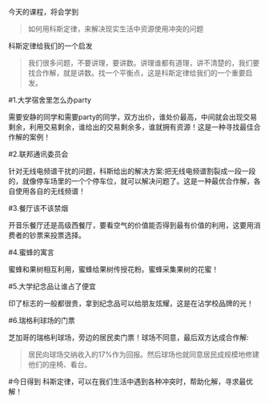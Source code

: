 今天的课程，将会学到
> 如何用科斯定律，来解决现实生活中资源使用冲突的问题

科斯定律给我们的一个启发
> 我们很多问题，不要讲理，要讲数。讲理谁都有道理，讲不清楚的，我们要找合作解，就是讲数。找一个平衡点，这是科斯定律给我们的一个重要启发。

#1.大学宿舍里怎么办party

需要安静的同学和需要party的同学，双方出价，谁处价最高，中间就会出现交易剩余，利用交易剩余，谁给出的交易剩余多，谁就拥有资源！这是一种寻找最佳合作解的案例！

#2.联邦通讯委员会

针对无线电频谱干扰的问题，科斯给出的解决方案:把无线电频谱割裂成一段一段的，就像停车场里的一个个停车位，就可以解决问题了。这是一种最优合作解，各自使用各自的无线频谱！

#3.餐厅该不该禁烟

开音乐餐厅还是高级西餐厅，要看空气的价值能否得到最有价值的利用，这要用消费者的钞票来投票选择。

#4.蜜蜂的寓言

蜜蜂和果树相互利用，蜜蜂给果树传授花粉。蜜蜂采集果树的花蜜！

#5.大学纪念品让谁占了便宜

印了标志的一般都很贵，拿到纪念品可以给朋友炫耀，这是在沾学校品牌的光！

#6.瑞格利球场的门票

芝加哥的瑞格利球场，旁边的居民卖门票！球场不同意，最后双方达成合作解:
> 居民向球场交纳收入的17%作为回报。然后球场也就同意居民成规模地修建他们的座椅、看台。

#今日得到
科斯定律，可以在我们生活中遇到各种冲突时，帮助化解，寻求最优解！
